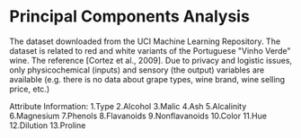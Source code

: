 # Principal Components Analysis
The dataset downloaded from the UCI Machine Learning Repository.
The dataset is related to red and white variants of the Portuguese "Vinho Verde" wine. The reference [Cortez et al., 2009]. Due to privacy and logistic issues, only physicochemical (inputs) and sensory (the output) variables are available (e.g. there is no data about grape types, wine brand, wine selling price, etc.)


  Attribute Information:
  1.Type
  2.Alcohol
  3.Malic
  4.Ash
  5.Alcalinity
  6.Magnesium
  7.Phenols
  8.Flavanoids
  9.Nonflavanoids
  10.Color
  11.Hue
  12.Dilution
  13.Proline
